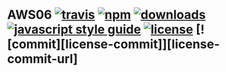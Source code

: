 # AWS06 [![travis][travis-image]][travis-url] [![npm][npm-image]][npm-url] [![downloads][downloads-image]][downloads-url] [![javascript style guide][standard-image]][standard-url] [![license][license-badge]][license-badge-url]  [![commit][license-commit]][license-commit-url]

[travis-image]: https://img.shields.io/travis/feross/arch/master.svg
[travis-url]: https://travis-ci.org/aws06/AWSDemo
[npm-image]: https://img.shields.io/npm/v/npm09-helloworld-learninghub.svg
[npm-url]: https://npmjs.org/package/npm09-helloworld-learninghub
[downloads-image]: https://img.shields.io/npm/dm/npm09-helloworld-learninghub.svg
[downloads-url]: https://npmjs.org/package/npm09-helloworld-learninghub
[standard-image]: https://img.shields.io/badge/code_style-standard-brightgreen.svg
[standard-url]: https://standardjs.com
[license-badge]:https://img.shields.io/github/license/aws06/AWSDemo.svg?style=flat
[license-badge-url]:https://github.com/aws06/AWSDemo
[last-commit]:https://img.shields.io/github/last-commit/aws06/awsdemo.svg?style=flat
[last-commit-url]:https://github.com/aws06/AWSDemo/commits/master